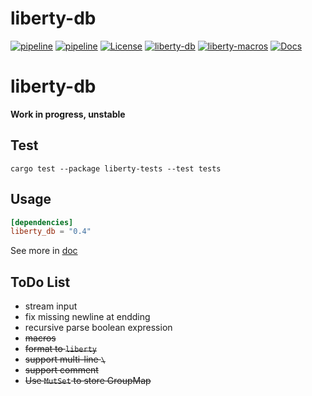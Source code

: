# liberty-db

[![pipeline](https://github.com/zao111222333/liberty-db/actions/workflows/rust.yml/badge.svg?branch=master)](https://github.com/zao111222333/liberty-db/actions/workflows/rust.yml)
[![pipeline](https://github.com/zao111222333/liberty-db/actions/workflows/static.yml/badge.svg?branch=master)](https://github.com/zao111222333/liberty-db/actions/workflows/static.yml)
[![License](https://img.shields.io/badge/License-MIT-blue.svg)](https://opensource.org/licenses/MIT)
[![liberty-db](https://shields.io/crates/v/liberty-db.svg?style=flat-square&label=liberty-db)](https://crates.io/crates/liberty-db)
[![liberty-macros](https://shields.io/crates/v/liberty-macros.svg?style=flat-square&label=liberty-macros)](https://crates.io/crates/liberty-macros)
[![Docs](https://docs.rs/liberty-db/badge.svg)](https://docs.rs/liberty-db)


# liberty-db
**Work in progress, unstable**


## Test
```shell
cargo test --package liberty-tests --test tests
```
## Usage
```toml
[dependencies]
liberty_db = "0.4"
```

See more in [doc](https://docs.rs/liberty-db)

## ToDo List

+ stream input
+ fix missing newline at endding
+ recursive parse boolean expression
+ ~~macros~~
+ ~~format to `liberty`~~
+ ~~support multi-line `\`~~
+ ~~support comment~~
+ ~~Use `MutSet` to store GroupMap~~
